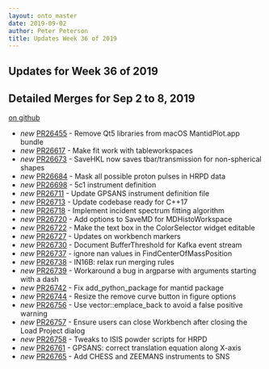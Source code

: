 ```yaml
---
layout: onto_master
date: 2019-09-02
author: Peter Peterson
title: Updates Week 36 of 2019
---
```

Updates for Week 36 of 2019
---------------------------

Detailed Merges for Sep 2 to 8, 2019
------------------------------------
[on github](https://github.com/mantidproject/mantid/pulls?q=is%3Apr+merged%3A2019-09-03..2019-09-08)

* *new* [PR26455](https://github.com/mantidproject/mantid/pull/26455) - Remove Qt5 libraries from macOS MantidPlot.app bundle
* *new* [PR26617](https://github.com/mantidproject/mantid/pull/26617) - Make fit work with tableworkspaces
* *new* [PR26673](https://github.com/mantidproject/mantid/pull/26673) - SaveHKL now saves tbar/transmission for non-spherical shapes
* *new* [PR26684](https://github.com/mantidproject/mantid/pull/26684) - Mask all possible proton pulses in HRPD data
* *new* [PR26698](https://github.com/mantidproject/mantid/pull/26698) - 5c1 instrument definition
* *new* [PR26711](https://github.com/mantidproject/mantid/pull/26711) - Update GPSANS instrument definition file
* *new* [PR26713](https://github.com/mantidproject/mantid/pull/26713) - Update codebase ready for C++17
* *new* [PR26718](https://github.com/mantidproject/mantid/pull/26718) - Implement incident spectrum fitting algorithm
* *new* [PR26720](https://github.com/mantidproject/mantid/pull/26720) - Add options to SaveMD for MDHistoWorkspace
* *new* [PR26722](https://github.com/mantidproject/mantid/pull/26722) - Make the text box in the ColorSelector widget editable
* *new* [PR26727](https://github.com/mantidproject/mantid/pull/26727) - Updates on workbench markers
* *new* [PR26730](https://github.com/mantidproject/mantid/pull/26730) - Document BufferThreshold for Kafka event stream
* *new* [PR26737](https://github.com/mantidproject/mantid/pull/26737) - ignore nan values in FindCenterOfMassPosition
* *new* [PR26738](https://github.com/mantidproject/mantid/pull/26738) - IN16B: relax run merging rules
* *new* [PR26739](https://github.com/mantidproject/mantid/pull/26739) - Workaround a bug in argparse with arguments starting with a dash
* *new* [PR26742](https://github.com/mantidproject/mantid/pull/26742) - Fix add_python_package for mantid package
* *new* [PR26744](https://github.com/mantidproject/mantid/pull/26744) - Resize the remove curve button in figure options
* *new* [PR26756](https://github.com/mantidproject/mantid/pull/26756) - Use vector::emplace_back to avoid a false positive warning
* *new* [PR26757](https://github.com/mantidproject/mantid/pull/26757) - Ensure users can close Workbench after closing the Load Project dialog
* *new* [PR26758](https://github.com/mantidproject/mantid/pull/26758) - Tweaks to ISIS powder scripts for HRPD
* *new* [PR26761](https://github.com/mantidproject/mantid/pull/26761) - GPSANS: correct translation equation along X-axis
* *new* [PR26765](https://github.com/mantidproject/mantid/pull/26765) - Add CHESS and ZEEMANS instruments to SNS

